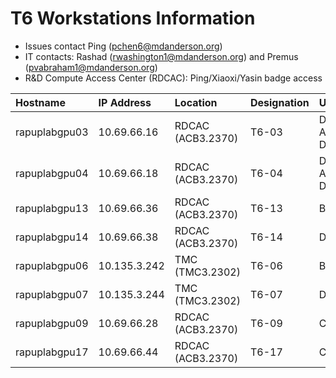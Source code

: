 # T6 Workstations Information

- Issues contact Ping (pchen6@mdanderson.org)
- IT contacts: Rashad (rwashington1@mdanderson.org) and Premus (pvabraham1@mdanderson.org) 
- R&D Compute Access Center (RDCAC): Ping/Xiaoxi/Yasin badge access
  
| Hostname          | IP Address    | Location            | Designation      | Usage                           |
| :---------------- | :------------ | :------------------ | :--------------- | :------------------------------ |
| rapuplabgpu03     | 10.69.66.16   | RDCAC (ACB3.2370)   | T6-03            | DL Modeling, App Deployment     |
| rapuplabgpu04     | 10.69.66.18   | RDCAC (ACB3.2370)   | T6-04            | DL Modeling, App Development    |
| rapuplabgpu13     | 10.69.66.36   | RDCAC (ACB3.2370)   | T6-13            | Bioinformatics                  |
| rapuplabgpu14     | 10.69.66.38   | RDCAC (ACB3.2370)   | T6-14            | DL Modeling                     |
| rapuplabgpu06     | 10.135.3.242  | TMC   (TMC3.2302)   | T6-06            | Bioinformatics                  |
| rapuplabgpu07     | 10.135.3.244  | TMC   (TMC3.2302)   | T6-07            | DL Modeling                     |
| rapuplabgpu09     | 10.69.66.28   | RDCAC (ACB3.2370)   | T6-09            | CLIA Team                       |
| rapuplabgpu17     | 10.69.66.44   | RDCAC (ACB3.2370)   | T6-17            | CLIA Team                       |
